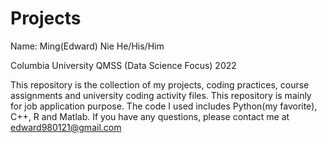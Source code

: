 # Projects 
Name: Ming(Edward) Nie   He/His/Him  

Columbia University QMSS (Data Science Focus) 2022

This repository is the collection of my projects, coding practices, course assignments and university coding activity files. This repository is mainly for job application purpose. The code I used includes Python(my favorite), C++, R and Matlab. If you have any questions, please contact me at edward980121@gmail.com
